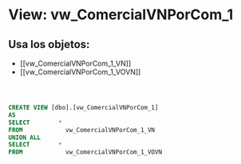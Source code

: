 # View: vw_ComercialVNPorCom_1

## Usa los objetos:
- [[vw_ComercialVNPorCom_1_VN]]
- [[vw_ComercialVNPorCom_1_VOVN]]

```sql



CREATE VIEW [dbo].[vw_ComercialVNPorCom_1]
AS
SELECT        *
FROM            vw_ComercialVNPorCom_1_VN
UNION ALL
SELECT        *
FROM            vw_ComercialVNPorCom_1_VOVN






```
